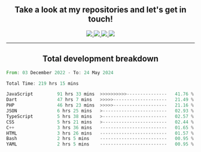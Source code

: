 <h2 align="center">
  Take a look at my repositories and let's get in touch!
</h2>
<p align="center">
  <a href="https://www.instagram.com/rayhanarkan?igsh=MXM3dHhmMTZ3ZWVsaA==">
    <img src="https://img.icons8.com/material-outlined/30/689d6a/instagram.png"/>
  </a>
  <a href="https://www.linkedin.com/in/rayhanarkan/">
    <img src="https://img.icons8.com/material-outlined/30/689d6a/linkedin.png"/>
  </a>
  <a href="">
    <img src="https://img.icons8.com/material-outlined/30/689d6a/geography.png"/>
  </a>
  <a href="mailto:rayhanarkan30@gmail.com">
    <img src="https://img.icons8.com/material-outlined/30/689d6a/email.png"/>
  </a>
</p>

---

<h2 align="center">Total development breakdown</h2>

<p align="center">
<!--START_SECTION:waka-->

```rust
From: 03 December 2022 - To: 24 May 2024

Total Time: 219 hrs 15 mins

JavaScript         91 hrs 33 mins  >>>>>>>>>>---------------   41.76 %
Dart               47 hrs 7 mins   >>>>>--------------------   21.49 %
PHP                46 hrs 23 mins  >>>>>--------------------   21.16 %
JSON               6 hrs 25 mins   >------------------------   02.93 %
TypeScript         5 hrs 38 mins   >------------------------   02.57 %
CSS                5 hrs 21 mins   >------------------------   02.44 %
C++                3 hrs 36 mins   -------------------------   01.65 %
HTML               3 hrs 26 mins   -------------------------   01.57 %
Bash               2 hrs 5 mins    -------------------------   00.95 %
YAML               2 hrs 5 mins    -------------------------   00.95 %
```

<!--END_SECTION:waka-->
</p>
